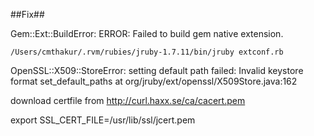 ##Fix##

Gem::Ext::BuildError: ERROR: Failed to build gem native extension.

    /Users/cmthakur/.rvm/rubies/jruby-1.7.11/bin/jruby extconf.rb
OpenSSL::X509::StoreError: setting default path failed: Invalid keystore format
  set_default_paths at org/jruby/ext/openssl/X509Store.java:162

download certfile from
http://curl.haxx.se/ca/cacert.pem

export SSL_CERT_FILE=/usr/lib/ssl/jcert.pem